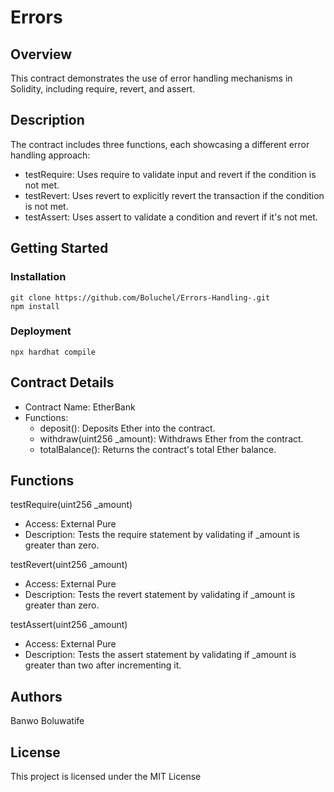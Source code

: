 # Errors

## Overview
This contract demonstrates the use of error handling mechanisms in Solidity, including require, revert, and assert.

## Description
The contract includes three functions, each showcasing a different error handling approach:
* testRequire: Uses require to validate input and revert if the condition is not met.
* testRevert: Uses revert to explicitly revert the transaction if the condition is not met.
* testAssert: Uses assert to validate a condition and revert if it's not met.

## Getting Started

### Installation
```
git clone https://github.com/Boluchel/Errors-Handling-.git
npm install
```
### Deployment
```
npx hardhat compile
```

## Contract Details
* Contract Name: EtherBank
* Functions:
    * deposit(): Deposits Ether into the contract.
    * withdraw(uint256 _amount): Withdraws Ether from the contract.
    * totalBalance(): Returns the contract's total Ether balance.


## Functions
testRequire(uint256 _amount)
* Access: External Pure
* Description: Tests the require statement by validating if _amount is greater than zero.
  
testRevert(uint256 _amount)
* Access: External Pure
* Description: Tests the revert statement by validating if _amount is greater than zero.
  
testAssert(uint256 _amount)
* Access: External Pure
* Description: Tests the assert statement by validating if _amount is greater than two after incrementing it.

## Authors
Banwo Boluwatife

## License

This project is licensed under the MIT License
